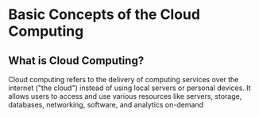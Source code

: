 # Basic Concepts of the Cloud Computing

## What is Cloud Computing?

Cloud computing refers to the delivery of computing services over the internet ("the cloud") instead of using local servers or personal devices. It allows users to access and use various resources like servers, storage, databases, networking, software, and analytics on-demand

